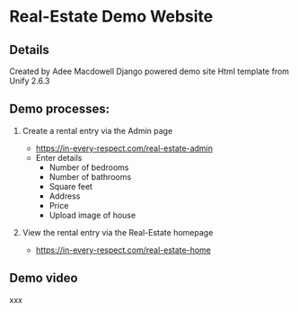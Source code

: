 # Real-Estate Demo Website

## Details

Created by Adee Macdowell
Django powered demo site
Html template from Unify 2.6.3

## Demo processes:
1. Create a rental entry via the Admin page
	- https://in-every-respect.com/real-estate-admin
	- Enter details
		- Number of bedrooms
		- Number of bathrooms
		- Square feet
		- Address
		- Price
		- Upload image of house

2. View the rental entry via the Real-Estate homepage
	- https://in-every-respect.com/real-estate-home

## Demo video
xxx


